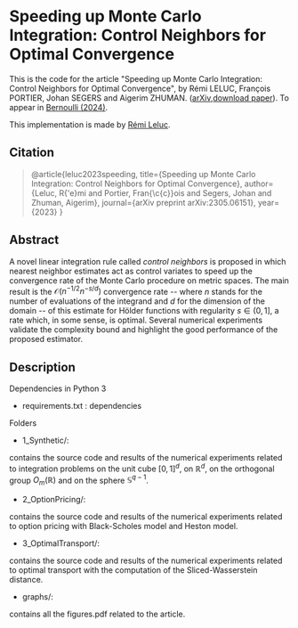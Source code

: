 # Speeding up Monte Carlo Integration: Control Neighbors for Optimal Convergence

This is the code for the article "Speeding up Monte Carlo Integration: Control Neighbors for Optimal Convergence", by Rémi LELUC, François PORTIER, Johan SEGERS and Aigerim ZHUMAN. ([arXiv](https://arxiv.org/pdf/2305.06151.pdf),[download paper](https://www.e-publications.org/ims/submission/BEJ/user/submissionFile/62730?confirm=5788f3a9)). To appear in [Bernoulli (2024)](https://www.bernoullisociety.org/publications/bernoulli-journal/bernoulli-journal-papers).

This implementation is made by [Rémi Leluc](https://remileluc.github.io/).

## Citation

> @article{leluc2023speeding,
  title={Speeding up Monte Carlo Integration: Control Neighbors for Optimal Convergence},
  author={Leluc, R{\'e}mi and Portier, Fran{\c{c}}ois and Segers, Johan and Zhuman, Aigerim},
  journal={arXiv preprint arXiv:2305.06151},
  year={2023}
}
>

## Abstract

A novel linear integration rule called *control neighbors* is proposed in which nearest neighbor estimates act as control variates to speed up the convergence rate of the Monte Carlo procedure on metric spaces. The main result is the $\mathcal{O}(n^{-1/2} n^{-s/d})$ convergence rate -- where $n$ stands for the number of evaluations of the integrand and $d$ for the dimension of the domain -- of this estimate for Hölder functions with regularity $s \in (0,1]$, a rate which, in some sense, is optimal. Several numerical experiments validate the complexity bound and highlight the good performance of the proposed estimator.

## Description

Dependencies in Python 3
- requirements.txt : dependencies

Folders
- 1_Synthetic/:

contains the source code and results of the numerical experiments related to integration problems on the unit cube $[0,1]^d$, on $\mathbb{R}^d$, on the orthogonal group $O_m(\mathbb{R})$ and on the sphere $\mathbb{S}^{q-1}$.

- 2_OptionPricing/:

contains the source code and results of the numerical experiments related to option pricing with Black-Scholes model and Heston model.

- 3_OptimalTransport/:

contains the source code and results of the numerical experiments related to optimal transport with the computation of the Sliced-Wasserstein distance.

- graphs/:

contains all the figures.pdf related to the article.


